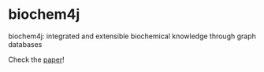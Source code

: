 # biochem4j
biochem4j: integrated and extensible biochemical knowledge through graph databases

Check the [paper](https://journals.plos.org/plosone/article?id=10.1371/journal.pone.0179130)!
